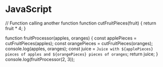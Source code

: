 # JavaScript
// Function calling another function
function cutFruitPieces(fruit) {
  return fruit * 4;
}

function fruitProcessor(apples, oranges) {
  const applePieces = cutFruitPieces(apples);
  const orangePieces = cutFruitPieces(oranges);
  console.log(apples, oranges);
  const juice = `Juice with ${applePieces} pieces of apples and ${orangePieces} pieces of oranges`;
  return juice;
}
console.log(fruitProcessor(2, 3));


